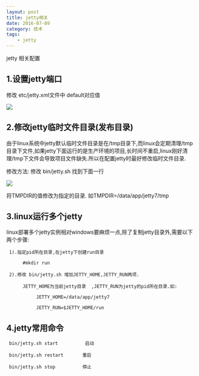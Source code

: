 ```yaml
---
layout: post
title: jetty相关
date: 2016-07-09 
category: 技术
tags: 
	- jetty 
---
```


 jetty 相关配置
 <!-- more -->

## 1.设置jetty端口   

修改 etc/jetty.xml文件中 default对应值

[![](http://7xt682.com2.z0.glb.clouddn.com/jetty1.png)](http://7xt682.com2.z0.glb.clouddn.com/jetty1.png)

## 2.修改jetty临时文件目录(发布目录)

由于linux系统中jetty默认临时文件目录是在/tmp目录下,而linux会定期清理/tmp目录下文件,如果jetty下面运行的是生产环境的项目,长时间不重启,linux刚好清理/tmp下文件会导致项目文件缺失.所以在配置jetty时最好修改临时文件目录.

 

修改方法: 修改 bin/jetty.sh 找到下面一行

[![](http://7xt682.com2.z0.glb.clouddn.com/jetty2.png)](http://7xt682.com2.z0.glb.clouddn.com/jetty2.png)

将TMPDIR的值修改为指定的目录. 如TMPDIR=/data/app/jetty7/tmp

 

## 3.linux运行多个jetty

 linux部署多个jetty实例相对windows要麻烦一点,除了复制jetty目录外,需要以下两个步骤:

     1).指定pid所在目录,在jetty下创建run目录

          #mkdir run

     2).修改 bin/jetty.sh 增加JETTY_HOME,JETTY_RUN两项.

          JETTY_HOME为当前jetty目录  ,JETTY_RUN为jetty的pid所在目录.如:

               JETTY_HOME=/data/app/jetty7

               JETTY_RUN=$JETTY_HOME/run

          

 

## 4.jetty常用命令

     bin/jetty.sh start          启动

     bin/jetty.sh restart       重启

     bin/jetty.sh stop          停止

